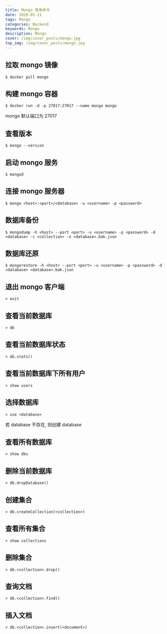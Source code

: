 ```yaml
---
title: Mongo 常用命令
date: 2020-05-21
tags: Mongo
categories: Backend
keywords: Mongo
description: Mongo
cover: /img/cover_posts/mongo.jpg
top_img: /img/cover_posts/mongo.jpg
---
```

## 拉取 mongo 镜像

`$ docker pull mongo`

## 构建 mongo 容器

`$ docker run -d -p 27017:27017 --name mongo mongo`

mongo 默认端口为 27017

## 查看版本

`$ mongo --version`

## 启动 mongo 服务

`$ mongod`

## 连接 mongo 服务器

`$ mongo <host>:<port>/<database> -u <username> -p <password>`

## 数据库备份

`$ mongodump -h <host> --port <port> -u <username> -p <password> -d <database> -c <collection> -o <database>.bak.json`

## 数据库还原

`$ mongorestore -h <host> --port <port> -u <username> -p <password> -d <database> <database>.bak.json`

## 退出 mongo 客户端

`> exit`

## 查看当前数据库

`> db`

## 查看当前数据库状态

`> db.stats()`

## 查看当前数据库下所有用户

`> show users`

## 选择数据库

`> use <database>`

若 database 不存在, 则创建 database

## 查看所有数据库

`> show dbs`

## 删除当前数据库

`> db.dropDatabase()`

## 创建集合

`> db.createCollection(<collection>)`

## 查看所有集合

`> show collections`

## 删除集合

`> db.<collection>.drop()`

## 查询文档

`> db.<collection>.find()`

## 插入文档

`> db.<collection>.insert(<document>)`
